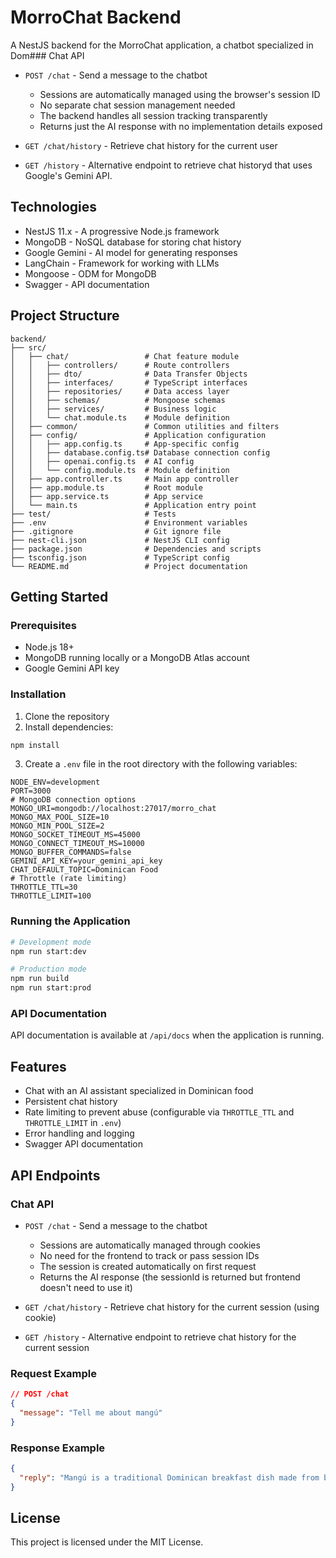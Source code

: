 # MorroChat Backend

A NestJS backend for the MorroChat application, a chatbot specialized in Dom### Chat API

- `POST /chat` - Send a message to the chatbot
  - Sessions are automatically managed using the browser's session ID
  - No separate chat session management needed
  - The backend handles all session tracking transparently
  - Returns just the AI response with no implementation details exposed

- `GET /chat/history` - Retrieve chat history for the current user
- `GET /history` - Alternative endpoint to retrieve chat historyd that uses Google's Gemini API.

## Technologies

- NestJS 11.x - A progressive Node.js framework
- MongoDB - NoSQL database for storing chat history
- Google Gemini - AI model for generating responses
- LangChain - Framework for working with LLMs
- Mongoose - ODM for MongoDB
- Swagger - API documentation

## Project Structure

```
backend/
├── src/
│   ├── chat/                 # Chat feature module
│   │   ├── controllers/      # Route controllers
│   │   ├── dto/              # Data Transfer Objects
│   │   ├── interfaces/       # TypeScript interfaces
│   │   ├── repositories/     # Data access layer
│   │   ├── schemas/          # Mongoose schemas
│   │   ├── services/         # Business logic
│   │   └── chat.module.ts    # Module definition
│   ├── common/               # Common utilities and filters
│   ├── config/               # Application configuration
│   │   ├── app.config.ts     # App-specific config
│   │   ├── database.config.ts# Database connection config
│   │   ├── openai.config.ts  # AI config
│   │   └── config.module.ts  # Module definition
│   ├── app.controller.ts     # Main app controller
│   ├── app.module.ts         # Root module
│   ├── app.service.ts        # App service
│   └── main.ts               # Application entry point
├── test/                     # Tests
├── .env                      # Environment variables
├── .gitignore                # Git ignore file
├── nest-cli.json             # NestJS CLI config
├── package.json              # Dependencies and scripts
├── tsconfig.json             # TypeScript config
└── README.md                 # Project documentation
```

## Getting Started

### Prerequisites

- Node.js 18+
- MongoDB running locally or a MongoDB Atlas account
- Google Gemini API key

### Installation

1. Clone the repository
2. Install dependencies:

```bash
npm install
```

3. Create a `.env` file in the root directory with the following variables:

```
NODE_ENV=development
PORT=3000
# MongoDB connection options
MONGO_URI=mongodb://localhost:27017/morro_chat
MONGO_MAX_POOL_SIZE=10
MONGO_MIN_POOL_SIZE=2
MONGO_SOCKET_TIMEOUT_MS=45000
MONGO_CONNECT_TIMEOUT_MS=10000
MONGO_BUFFER_COMMANDS=false
GEMINI_API_KEY=your_gemini_api_key
CHAT_DEFAULT_TOPIC=Dominican Food
# Throttle (rate limiting)
THROTTLE_TTL=30
THROTTLE_LIMIT=100
```

### Running the Application

```bash
# Development mode
npm run start:dev

# Production mode
npm run build
npm run start:prod
```

### API Documentation

API documentation is available at `/api/docs` when the application is running.

## Features

- Chat with an AI assistant specialized in Dominican food
- Persistent chat history
- Rate limiting to prevent abuse (configurable via `THROTTLE_TTL` and `THROTTLE_LIMIT` in `.env`)
- Error handling and logging
- Swagger API documentation

## API Endpoints

### Chat API

- `POST /chat` - Send a message to the chatbot
  - Sessions are automatically managed through cookies
  - No need for the frontend to track or pass session IDs
  - The session is created automatically on first request
  - Returns the AI response (the sessionId is returned but frontend doesn't need to use it)

- `GET /chat/history` - Retrieve chat history for the current session (using cookie)
- `GET /history` - Alternative endpoint to retrieve chat history for the current session

### Request Example

```json
// POST /chat
{
  "message": "Tell me about mangú"
}
```

### Response Example

```json
{
  "reply": "Mangú is a traditional Dominican breakfast dish made from boiled and mashed plantains..."
}
```

## License

This project is licensed under the MIT License.
